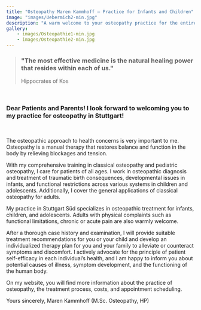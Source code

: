 ```yaml
---
title: "Osteopathy Maren Kammhoff – Practice for Infants and Children"
image: "images/Uebermich2-min.jpg"
description: "A warm welcome to your osteopathy practice for the entire family! Specializing in infants, children, and women before and after childbirth."
gallery:
    - images/Osteopathie1-min.jpg
    - images/Osteopathie2-min.jpg
---
```

  
> ### "The most effective medicine is the natural healing power that resides within each of us."
>Hippocrates of Kos 
<br>  
  
### Dear Patients and Parents! I look forward to welcoming you to my practice for osteopathy in Stuttgart!
<br>

The osteopathic approach to health concerns is very important to me. Osteopathy is a manual therapy that restores balance and function in the body by relieving blockages and tension.

With my comprehensive training in classical osteopathy and pediatric osteopathy, I care for patients of all ages. I work in osteopathic diagnosis and treatment of traumatic birth consequences, developmental issues in infants, and functional restrictions across various systems in children and adolescents. Additionally, I cover the general applications of classical osteopathy for adults.

My practice in Stuttgart Süd specializes in osteopathic treatment for infants, children, and adolescents. Adults with physical complaints such as functional limitations, chronic or acute pain are also warmly welcome.

After a thorough case history and examination, I will provide suitable treatment recommendations for you or your child and develop an individualized therapy plan for you and your family to alleviate or counteract symptoms and discomfort. I actively advocate for the principle of patient self-efficacy in each individual’s health, and I am happy to inform you about potential causes of illness, symptom development, and the functioning of the human body.

On my website, you will find more information about the practice of osteopathy, the treatment process, costs, and appointment scheduling.

Yours sincerely,
Maren Kammhoff (M.Sc. Osteopathy, HP)
